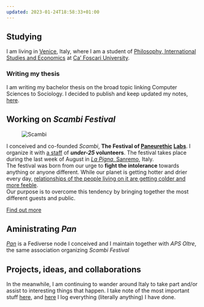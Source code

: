 ```yaml
---
updated: 2023-01-24T18:58:33+01:00
---
```

## Studying

I am living in [Venice](https://comune.venezia.it 'Venice institutional website'), Italy, where I am a student of [Philosophy, International Studies and Economics](https://unive.it/pise 'PISE course page on UniVe website') at [Ca’ Foscari University](https://unive.it 'Ca’ Foscari University website').

### Writing my thesis

I am writing my bachelor thesis on the broad topic linking Computer Sciences to Sociology. I decided to publish and keep updated my notes, [here](/csss/).

## Working on <cite>Scambi Festival</cite>

<div>
	<figure>
		<img src='https://x.scambi.org/images/index.webp' alt='Scambi'>
	</figure>
	<p>I conceived and co-founded <cite lang='it'>Scambi</cite>, <strong>The Festival of <a href='https://scambi.org/paneurethic' target='_blank' title='The Paneurethic Universe of Scambi'>Paneurethic</a> <a href='https://scambi.org/en/labs' target='_blank' title='What Scambi’s Labs are'>Labs</a></strong>. I organize it with <a href='https://scambi.org/en/about-us' title='About Us — scambi.org'>a staff</a> of <strong><em>under-25</em> volunteers</strong>. The festival takes place during the last week of August in <a href='https://scambi.org/en/manifesto#la-pigna%2C-our-roots' target='_blank' title='The section about La Pigna in out manifesto'><cite>La Pigna</cite>, Sanremo</a>, Italy.<br>The festival was born from our urge to <strong>fight the intolerance</strong> towards anything or anyone different. While our planet is getting hotter and drier every day, <u>relationships of the people living on it are getting colder and more feeble</u>.<br>Our purpose is to overcome this tendency by bringing together the most different guests and public.</p>
	<div class='flex'>
		<a class='button' href='https://scambi.org/en/' title='Scambi official website'>Find out more</a>
	</div>
</div>


## Aministrating <cite>Pan</cite>

<cite>[Pan](https://pan.rent 'Pan social')</cite> is a Fediverse node I conceived and I maintain together with <cite>APS Oltre</cite>, the same association organizing <cite>Scambi Festival</cite>

## Projects, ideas, and collaborations

In the meanwhile, I am continuing to wander around Italy to take part and/or assist to interesting things that happen. I take note of the most important stuff [here](https://tommi.space/stuff 'Stuff - tommi.space'), and <a href='https://tommi.space/tutto' hreflang='it' title='Tutto quello che ho fatto'>here</a> I log everything (literally anything) I have done.
